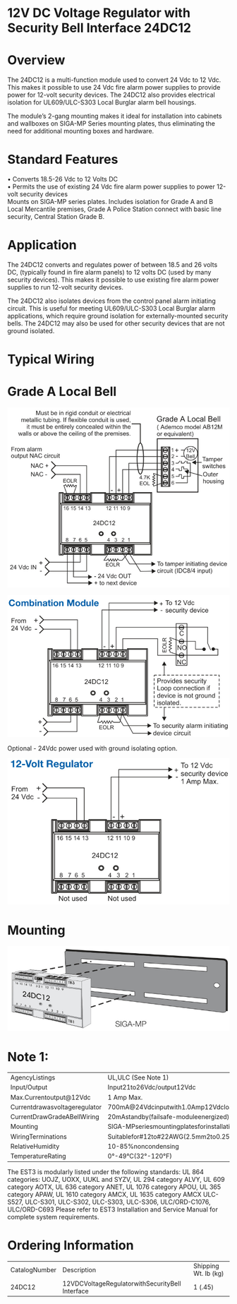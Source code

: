 # 12V DC Voltage Regulator with Security Bell Interface 24DC12  

# Overview  

The 24DC12 is a multi-function module used to convert 24 Vdc to 12 Vdc. This makes it possible to use 24 Vdc fire alarm power supplies to provide power for 12-volt security devices. The 24DC12 also provides electrical isolation for UL609/ULC-S303 Local Burglar alarm bell housings.  

The module’s 2-gang mounting makes it ideal for installation into cabinets and wallboxes on SIGA-MP Series mounting plates, thus eliminating the need for additional mounting boxes and hardware.  

# Standard Features  

•	 Converts 18.5-26 Vdc to 12 Volts DC   
•	 Permits the use of existing 24 Vdc fire alarm power supplies to power 12-volt security devices   
Mounts on SIGA-MP series plates. Includes isolation for Grade A and B Local Mercantile premises, Grade A Police Station connect with basic line security, Central Station Grade B.  

# Application  

The 24DC12 converts and regulates power of between 18.5 and 26 volts DC, (typically found in fire alarm panels) to 12 volts DC (used by many security devices). This makes it possible to use existing fire alarm power supplies to run 12-volt security devices.  

The 24DC12 also isolates devices from the control panel alarm initiating circuit. This is useful for meeting UL609/ULC-S303 Local Burglar alarm applications, which require ground isolation for externally-mounted security bells. The 24DC12 may also be used for other security devices that are not ground isolated.  

# Typical Wiring  

# Grade A Local Bell  

![](images/e4164481c3c7d38f00c3414b3ff4a31c2e5a041693c16349b589473ae2bf9752.jpg)  

![](images/51182c621fa20437bc9b836d48d17a0e8bafed02f6fbabe60e6f79dbff5380d1.jpg)  

Optional - 24Vdc power used with ground isolating option.  

![](images/3ebaf31df3f3c25ddd4a6b7d1cfd218e07db7caf0621ed9588f1f2e6ea7443cb.jpg)  

# Mounting  

![](images/40637ba506675e18aa3a479064fbb7fb65f8f9ac96dfc8958048e067811f9308.jpg)  

# Note 1:  

<html><body><table><tr><td>AgencyListings</td><td>UL,ULC (See Note 1)</td></tr><tr><td>Input/Output</td><td>Input21to26Vdc/output12Vdc</td></tr><tr><td>Max.Currentoutput@12Vdc</td><td>1 Amp Max.</td></tr><tr><td>Currentdrawasvoltageregulator</td><td>700mA@24Vdcinputwith1.0Amp12Vdcload;350mA@24Vdcinputwith500mA12Vdcload</td></tr><tr><td>CurrentDrawGradeABellWiring</td><td>20mAstandby(failsafe-moduleenergized)*Plusbellcurrent</td></tr><tr><td>Mounting</td><td>SlGA-MPseriesmountingplatesforinstallationinsecuritycabinets.</td></tr><tr><td>WiringTerminations</td><td>Suitablefor#12to#22AWG(2.5mm2to0.25mm2)</td></tr><tr><td>RelativeHumidity</td><td>10-85%noncondensing</td></tr><tr><td>TemperatureRating</td><td>0°-49°C(32°-120°F)</td></tr></table></body></html>

The EST3 is modularly listed under the following standards: UL 864 categories: UOJZ, UOXX, UUKL and SYZV, UL 294 category ALVY, UL 609 category AOTX, UL 636 category ANET, UL 1076 category APOU, UL 365 category APAW, UL 1610 category AMCX, UL 1635 category AMCX ULC-S527, ULC-S301, ULC-S302, ULC-S303, ULC-S306, ULC/ORD-C1076, ULC/ORD-C693 Please refer to EST3 Installation and Service Manual for complete system requirements.  

# Ordering Information  

<html><body><table><tr><td>CatalogNumber</td><td>Description</td><td>Shipping Wt. Ib (kg)</td></tr><tr><td>24DC12</td><td>12VDCVoltageRegulatorwithSecurityBell Interface</td><td>1 (.45)</td></tr></table></body></html>  